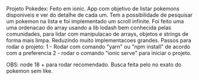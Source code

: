 Projeto Pokedex:
 Feito em ionic. App com objetivo de listar pokemons disponiveis e ver do detalhe de cada um.
 Tem a possibilidade de pesquisar um pokemon na lista e foi implementado um scroll infinite.
 Foi feito uma uma ordenacao do array usando a lib lodash bem conhecida pelas comunidades,
 para lidar com manipulacao de arrays, objetos e strings de forma mais limpa. Reduzindo muito
 implementacoes grandes. 
Passos para rodar o projeto:
 1 - Rodar com comando "yarn" ou "npm install" de acordo com a preferencia
 2 - rodar o comando "ionic serve" para iniciar o projeto.

OBS: node 18 + para rodar recomendado. Busca feita pelo no exato do pokemon sem like.

